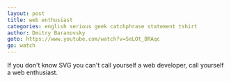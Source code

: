 ```yaml
---
layout: post
title: web enthusiast
categories: english serious geek catchphrase statement tshirt
author: Dmitry Baranovsky
goto: https://www.youtube.com/watch?v=SeLOt_BRAqc
go: watch
---
```

If you don't know SVG you can't call yourself a web developer, call yourself a web enthusiast.
